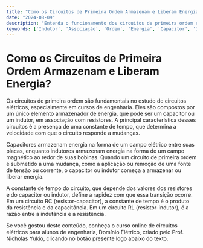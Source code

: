 ```yaml
---
title: "Como os Circuitos de Primeira Ordem Armazenam e Liberam Energia?"
date: "2024-08-09"
description: "Entenda o funcionamento dos circuitos de primeira ordem e como eles armazenam e liberam energia."
keywords: ['Indutor', 'Associação', 'Ordem', 'Energia', 'Capacitor', 'Indutor', 'Constante']
---
```


# Como os Circuitos de Primeira Ordem Armazenam e Liberam Energia?

Os circuitos de primeira ordem são fundamentais no estudo de circuitos elétricos, especialmente em cursos de engenharia. Eles são compostos por um único elemento armazenador de energia, que pode ser um capacitor ou um indutor, em associação com resistores. A principal característica desses circuitos é a presença de uma constante de tempo, que determina a velocidade com que o circuito responde a mudanças.

Capacitores armazenam energia na forma de um campo elétrico entre suas placas, enquanto indutores armazenam energia na forma de um campo magnético ao redor de suas bobinas. Quando um circuito de primeira ordem é submetido a uma mudança, como a aplicação ou remoção de uma fonte de tensão ou corrente, o capacitor ou indutor começa a armazenar ou liberar energia.

A constante de tempo do circuito, que depende dos valores dos resistores e do capacitor ou indutor, define a rapidez com que essa transição ocorre. Em um circuito RC (resistor-capacitor), a constante de tempo é o produto da resistência e da capacitância. Em um circuito RL (resistor-indutor), é a razão entre a indutância e a resistência.

Se você gostou deste conteúdo, conheça o curso online de circuitos elétricos para alunos de engenharia, Domínio Elétrico, criado pelo Prof. Nicholas Yukio, clicando no botão presente logo abaixo do texto.